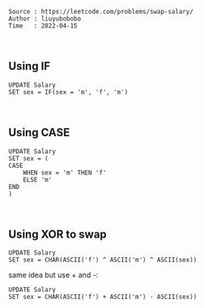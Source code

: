 ```
Source : https://leetcode.com/problems/swap-salary/
Author : liuyubobobo
Time   : 2022-04-15
```

<br/>

## Using IF

```MySQL
UPDATE Salary
SET sex = IF(sex = 'm', 'f', 'm')
```

<br/>

## Using CASE

```MySQL
UPDATE Salary
SET sex = (
CASE 
    WHEN sex = 'm' THEN 'f'
    ELSE 'm'
END
)
```

<br/>

## Using XOR to swap

```MySQL
UPDATE Salary
SET sex = CHAR(ASCII('f') ^ ASCII('m') ^ ASCII(sex))
```

same idea but use + and -:

```MySQL
UPDATE Salary
SET sex = CHAR(ASCII('f') + ASCII('m') - ASCII(sex))
```

